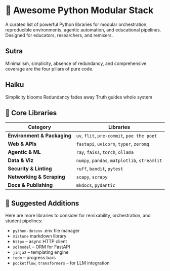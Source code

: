 # 🐍 Awesome Python Modular Stack

A curated list of powerful Python libraries for modular orchestration, reproducible environments, agentic automation, and educational pipelines. Designed for educators, researchers, and remixers.

## Sutra
Minimalism, simplicity, absence of redundancy, and comprehensive coverage are the four pillars of pure code.

## Haiku
Simplicity blooms
Redundancy fades away
Truth guides whole system

## 🚀 Core Libraries

| Category | Libraries |
|----------|-----------|
| **Environment & Packaging** | `uv`, `flit`, `pre-commit`, `poe the poet` |
| **Web & APIs** | `fastapi`, `uvicorn`, `typer`, `zeromq` |
| **Agentic & ML** | `ray`, `faiss`, `torch`, `ollama` |
| **Data & Viz** | `numpy`, `pandas`, `matplotlib`, `streamlit` |
| **Security & Linting** | `ruff`, `bandit`, `pytest` |
| **Networking & Scraping** | `scapy`, `scrapy` |
| **Docs & Publishing** | `mkdocs`, `pydantic` |

## 🧰 Suggested Additions

Here are more libraries to consider for remixability, orchestration, and student pipelines:

- `python-dotenv` .env file manager
- `mistune` markdown library
- `httpx` – async HTTP client
- `sqlmodel` – ORM for FastAPI
- `jinja2` – templating engine
- `tqdm` – progress bars
- `pocketflow`, `transformers` – for LLM integration


